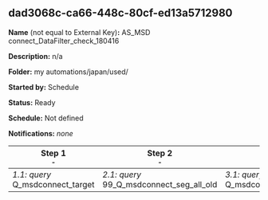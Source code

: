 ## dad3068c-ca66-448c-80cf-ed13a5712980

**Name** (not equal to External Key)**:** AS_MSD connect_DataFilter_check_180416

**Description:** n/a

**Folder:** my automations/japan/used/

**Started by:** Schedule

**Status:** Ready

**Schedule:** Not defined

**Notifications:** _none_


| Step 1<br>_<small>-</small>_ | Step 2<br>_<small>-</small>_ | Step 3<br>_<small>-</small>_ |
| --- | --- | --- |
| _1.1: query_<br>Q_msdconnect_target | _2.1: query_<br>99_Q_msdconnect_seg_all_old | _3.1: query_<br>Q_msdconnect_seg_CPN_180416 |
